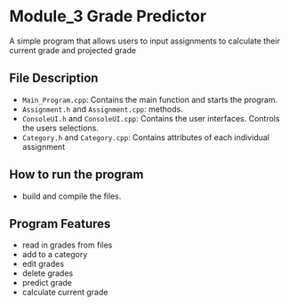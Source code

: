 # Module_3 Grade Predictor
A simple program that allows users to input assignments to calculate their current grade and projected grade

## File Description
- `Main_Program.cpp`: Contains the main function and starts the program.
- `Assignment.h` and `Assignment.cpp`: 
    methods.
- `ConsoleUI.h` and `ConsoleUI.cpp`: Contains the user interfaces. Controls the users selections.
- `Category.h` and `Category.cpp`: Contains attributes of each individual assignment

## How to run the program
- build and compile the files.

## Program Features
- read in grades from files
- add to a category
- edit grades
- delete grades
- predict grade
- calculate current grade
